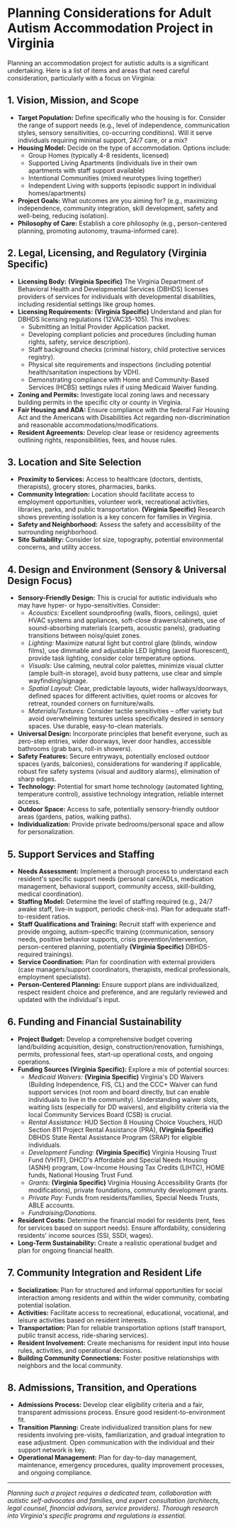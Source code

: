 # Planning Considerations for Adult Autism Accommodation Project in Virginia

Planning an accommodation project for autistic adults is a significant undertaking. Here is a list of items and areas that need careful consideration, particularly with a focus on Virginia:

## 1. Vision, Mission, and Scope

* **Target Population:** Define specifically who the housing is for. Consider the range of support needs (e.g., level of independence, communication styles, sensory sensitivities, co-occurring conditions). Will it serve individuals requiring minimal support, 24/7 care, or a mix?
* **Housing Model:** Decide on the type of accommodation. Options include:
    * Group Homes (typically 4-8 residents, licensed)
    * Supported Living Apartments (individuals live in their own apartments with staff support available)
    * Intentional Communities (mixed neurotypes living together)
    * Independent Living with supports (episodic support in individual homes/apartments)
* **Project Goals:** What outcomes are you aiming for? (e.g., maximizing independence, community integration, skill development, safety and well-being, reducing isolation).
* **Philosophy of Care:** Establish a core philosophy (e.g., person-centered planning, promoting autonomy, trauma-informed care).

## 2. Legal, Licensing, and Regulatory (Virginia Specific)

* **Licensing Body:** **(Virginia Specific)** The Virginia Department of Behavioral Health and Developmental Services (DBHDS) licenses providers of services for individuals with developmental disabilities, including residential settings like group homes.
* **Licensing Requirements:** **(Virginia Specific)** Understand and plan for DBHDS licensing regulations (12VAC35-105). This involves:
    * Submitting an Initial Provider Application packet.
    * Developing compliant policies and procedures (including human rights, safety, service description).
    * Staff background checks (criminal history, child protective services registry).
    * Physical site requirements and inspections (including potential health/sanitation inspections by VDH).
    * Demonstrating compliance with Home and Community-Based Services (HCBS) settings rules if using Medicaid Waiver funding.
* **Zoning and Permits:** Investigate local zoning laws and necessary building permits in the specific city or county in Virginia.
* **Fair Housing and ADA:** Ensure compliance with the federal Fair Housing Act and the Americans with Disabilities Act regarding non-discrimination and reasonable accommodations/modifications.
* **Resident Agreements:** Develop clear lease or residency agreements outlining rights, responsibilities, fees, and house rules.

## 3. Location and Site Selection

* **Proximity to Services:** Access to healthcare (doctors, dentists, therapists), grocery stores, pharmacies, banks.
* **Community Integration:** Location should facilitate access to employment opportunities, volunteer work, recreational activities, libraries, parks, and public transportation. **(Virginia Specific)** Research shows preventing isolation is a key concern for families in Virginia.
* **Safety and Neighborhood:** Assess the safety and accessibility of the surrounding neighborhood.
* **Site Suitability:** Consider lot size, topography, potential environmental concerns, and utility access.

## 4. Design and Environment (Sensory & Universal Design Focus)

* **Sensory-Friendly Design:** This is crucial for autistic individuals who may have hyper- or hypo-sensitivities. Consider:
    * _Acoustics:_ Excellent soundproofing (walls, floors, ceilings), quiet HVAC systems and appliances, soft-close drawers/cabinets, use of sound-absorbing materials (carpets, acoustic panels), graduating transitions between noisy/quiet zones.
    * _Lighting:_ Maximize natural light but control glare (blinds, window films), use dimmable and adjustable LED lighting (avoid fluorescent), provide task lighting, consider color temperature options.
    * _Visuals:_ Use calming, neutral color palettes, minimize visual clutter (ample built-in storage), avoid busy patterns, use clear and simple wayfinding/signage.
    * _Spatial Layout:_ Clear, predictable layouts, wider hallways/doorways, defined spaces for different activities, quiet rooms or alcoves for retreat, rounded corners on furniture/walls.
    * _Materials/Textures:_ Consider tactile sensitivities – offer variety but avoid overwhelming textures unless specifically desired in sensory spaces. Use durable, easy-to-clean materials.
* **Universal Design:** Incorporate principles that benefit everyone, such as zero-step entries, wider doorways, lever door handles, accessible bathrooms (grab bars, roll-in showers).
* **Safety Features:** Secure entryways, potentially enclosed outdoor spaces (yards, balconies), considerations for wandering if applicable, robust fire safety systems (visual and auditory alarms), elimination of sharp edges.
* **Technology:** Potential for smart home technology (automated lighting, temperature control), assistive technology integration, reliable internet access.
* **Outdoor Space:** Access to safe, potentially sensory-friendly outdoor areas (gardens, patios, walking paths).
* **Individualization:** Provide private bedrooms/personal space and allow for personalization.

## 5. Support Services and Staffing

* **Needs Assessment:** Implement a thorough process to understand each resident's specific support needs (personal care/ADLs, medication management, behavioral support, community access, skill-building, medical coordination).
* **Staffing Model:** Determine the level of staffing required (e.g., 24/7 awake staff, live-in support, periodic check-ins). Plan for adequate staff-to-resident ratios.
* **Staff Qualifications and Training:** Recruit staff with experience and provide ongoing, autism-specific training (communication, sensory needs, positive behavior supports, crisis prevention/intervention, person-centered planning, potentially **(Virginia Specific)** DBHDS-required trainings).
* **Service Coordination:** Plan for coordination with external providers (case managers/support coordinators, therapists, medical professionals, employment specialists).
* **Person-Centered Planning:** Ensure support plans are individualized, respect resident choice and preference, and are regularly reviewed and updated with the individual's input.

## 6. Funding and Financial Sustainability

* **Project Budget:** Develop a comprehensive budget covering land/building acquisition, design, construction/renovation, furnishings, permits, professional fees, start-up operational costs, and ongoing operations.
* **Funding Sources (Virginia Specific):** Explore a mix of potential sources:
    * _Medicaid Waivers:_ **(Virginia Specific)** Virginia's DD Waivers (Building Independence, FIS, CL) and the CCC+ Waiver can fund support services (not room and board directly, but can enable individuals to live in the community). Understanding waiver slots, waiting lists (especially for DD waivers), and eligibility criteria via the local Community Services Board (CSB) is crucial.
    * _Rental Assistance:_ HUD Section 8 Housing Choice Vouchers, HUD Section 811 Project Rental Assistance (PRA), **(Virginia Specific)** DBHDS State Rental Assistance Program (SRAP) for eligible individuals.
    * _Development Funding:_ **(Virginia Specific)** Virginia Housing Trust Fund (VHTF), DHCD's Affordable and Special Needs Housing (ASNH) program, Low-Income Housing Tax Credits (LIHTC), HOME funds, National Housing Trust Fund.
    * _Grants:_ **(Virginia Specific)** Virginia Housing Accessibility Grants (for modifications), private foundations, community development grants.
    * _Private Pay:_ Funds from residents/families, Special Needs Trusts, ABLE accounts.
    * _Fundraising/Donations._
* **Resident Costs:** Determine the financial model for residents (rent, fees for services based on support needs). Ensure affordability, considering residents' income sources (SSI, SSDI, wages).
* **Long-Term Sustainability:** Create a realistic operational budget and plan for ongoing financial health.

## 7. Community Integration and Resident Life

* **Socialization:** Plan for structured and informal opportunities for social interaction among residents and within the wider community, combating potential isolation.
* **Activities:** Facilitate access to recreational, educational, vocational, and leisure activities based on resident interests.
* **Transportation:** Plan for reliable transportation options (staff transport, public transit access, ride-sharing services).
* **Resident Involvement:** Create mechanisms for resident input into house rules, activities, and operational decisions.
* **Building Community Connections:** Foster positive relationships with neighbors and the local community.

## 8. Admissions, Transition, and Operations

* **Admissions Process:** Develop clear eligibility criteria and a fair, transparent admissions process. Ensure good resident-to-environment fit.
* **Transition Planning:** Create individualized transition plans for new residents involving pre-visits, familiarization, and gradual integration to ease adjustment. Open communication with the individual and their support network is key.
* **Operational Management:** Plan for day-to-day management, maintenance, emergency procedures, quality improvement processes, and ongoing compliance.

---

*Planning such a project requires a dedicated team, collaboration with autistic self-advocates and families, and expert consultation (architects, legal counsel, financial advisors, service providers). Thorough research into Virginia's specific programs and regulations is essential.*
